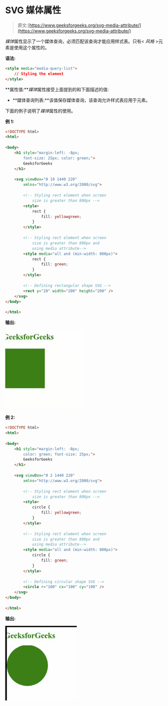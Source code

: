 # SVG 媒体属性

> 原文:[https://www.geeksforgeeks.org/svg-media-attribute/](https://www.geeksforgeeks.org/svg-media-attribute/)

*媒体*属性显示了一个媒体查询，必须匹配该查询才能应用样式表。只有< *风格* >元素是使用这个属性的。

**语法:**

```html
<style media="media-query-list">
    // Styling the element
</style>
```

**属性值:***媒体*属性接受上面提到的和下面描述的值:

*   **媒体查询列表:**该值保存媒体查询，该查询允许样式表应用于元素。

下面的例子说明了*媒体*属性的使用。

**例 1:**

```html
<!DOCTYPE html>
<html>

<body>
    <h1 style="margin-left: -8px;
        font-size: 25px; color: green;">
        GeeksforGeeks
    </h1>

    <svg viewBox="0 10 1440 220" 
        xmlns="http://www.w3.org/2000/svg">

        <!-- Styling rect element when screen 
            size is greater than 800px -->
        <style>
            rect {
                fill: yellowgreen;
            }
        </style>

        <!-- Styling rect element when screen
            size is greater than 800px and 
            using media attribute-->
        <style media="all and (min-width: 800px)">
            rect {
                fill: green;
            }
        </style>

        <!-- Defining rectangular shape SVG -->
        <rect y="20" width="200" height="200" />
    </svg>
</body>

</html>
```

**输出:**

![](img/cb20d268b49b4ed8b987ae2130aad02f.png)

**例 2:**

```html
<!DOCTYPE html>
<html>

<body>
    <h1 style="margin-left: -8px;
        color: green; font-size: 25px;">
        GeeksforGeeks
    </h1>

    <svg viewBox="0 2 1440 220" 
        xmlns="http://www.w3.org/2000/svg">

        <!-- Styling rect element when screen
            size is greater than 800px -->
        <style>
            circle {
                fill: yellowgreen;
            }
        </style>

        <!-- Styling rect element when screen
            size is greater than 800px and 
            using media attribute-->
        <style media="all and (min-width: 800px)">
            circle {
                fill: green;
            }
        </style>

        <!-- Defining circular shape SVG -->
        <circle r="100" cx="100" cy="100" />
    </svg>
</body>

</html>
```

**输出:**

![](img/15af836fca0da4c4adcfc2e10119ce33.png)